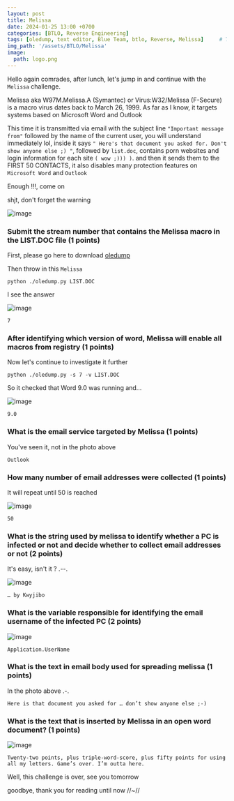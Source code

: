 ```yaml
---
layout: post
title: Melissa 
date: 2024-01-25 13:00 +0700
categories: [BTLO, Reverse Engineering]
tags: [oledump, text editor, Blue Team, btlo, Reverse, Melissa]     # TAG names should always be lowercase
img_path: '/assets/BTLO/Melissa'
image: 
  path: logo.png
--- 
```


Hello again comrades, after lunch, let's jump in and continue with the `Melissa` challenge.

Melissa aka W97M.Melissa.A (Symantec) or Virus:W32/Melissa (F-Secure) is a macro virus dates back to March 26, 1999. As far as I know, it targets systems based on Microsoft Word and Outlook

This time it is transmitted via email with the subject line `"Important message from"` followed by the name of the current user, you will understand immediately lol, inside it says `" Here's that document you asked for. Don't show anyone else ;) "`, followed by `list.doc`, contains porn websites and login information for each site `( wow ;))) )`. and then it sends them to the FIRST 50 CONTACTS, it also disables many protection features on `Microsoft Word` and `Outlook` 

Enough !!!, come on

shjt, don't forget the warning

![image](https://github.com/zs0b/zs0b.github.io/assets/118095276/d727b621-57f7-476c-84c5-69633f76fd61)

### Submit the stream number that contains the Melissa macro in the LIST.DOC file (1 points)

First, please go here to download [oledump](https://blog.didierstevens.com/programs/oledump-py/) 

Then throw in this `Melissa`

```Console
python ./oledump.py LIST.DOC 

```

I see the answer

![image](https://github.com/zs0b/zs0b.github.io/assets/118095276/e9fbed84-cba2-45b7-b396-9d380b42fed5)

`7` 

### After identifying which version of word, Melissa will enable all macros from registry (1 points)

Now let's continue to investigate it further

```
python ./oledump.py -s 7 -v LIST.DOC

```

So it checked that Word 9.0 was running and...

![image](https://github.com/zs0b/zs0b.github.io/assets/118095276/180174a7-dd58-473c-acb7-24218ac9d90f)

`9.0`

### What is the email service targeted by Melissa (1 points)

You've seen it, not in the photo above

`Outlook`

### How many number of email addresses were collected (1 points)

It will repeat until 50 is reached

![image](https://github.com/zs0b/zs0b.github.io/assets/118095276/167d9ecc-d848-4e45-9560-88e48757e08d)

`50`

### What is the string used by melissa to identify whether a PC is infected or not and decide whether to collect email addresses or not (2 points)

It's easy, isn't it ? .--.

![image](https://github.com/zs0b/zs0b.github.io/assets/118095276/4bf33de2-1327-454f-a0cf-c9014c1baee3)

`… by Kwyjibo`

### What is the variable responsible for identifying the email username of the infected PC (2 points)

![image](https://github.com/zs0b/zs0b.github.io/assets/118095276/6270027c-0731-423c-9529-5c7e10fcc015)

`Application.UserName`

### What is the text in email body used for spreading melissa (1 points)
 
In the photo above .-.

`Here is that document you asked for … don’t show anyone else ;-)`

### What is the text that is inserted by Melissa in an open word document? (1 points)

![image](https://github.com/zs0b/zs0b.github.io/assets/118095276/686436c9-a5d3-4751-823c-17ecf9ebfcab)

`Twenty-two points, plus triple-word-score, plus fifty points for using all my letters. Game’s over. I’m outta here.`

Well, this challenge is over, see you tomorrow

goodbye, thank you for reading until now //~//




















